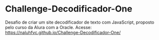 # Challenge-Decodificador-One
Desafio de criar um site decodificador de texto com JavaScript, proposto pelo curso da Alura com a Oracle.
Acesse: https://naluhfvc.github.io/Challenge-Decodificador-One/
